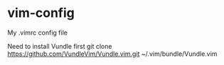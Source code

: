 # vim-config
My .vimrc config file

Need to install Vundle first
git clone https://github.com/VundleVim/Vundle.vim.git ~/.vim/bundle/Vundle.vim
